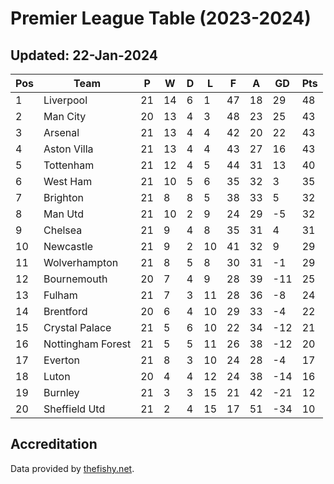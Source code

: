 # Premier League Table (2023-2024)
## Updated: 22-Jan-2024

| Pos | Team | P | W | D | L | F | A | GD | Pts |
| --- | --- | --- | --- | --- | --- | --- | --- | --- | --- |
| 1 | Liverpool | 21 | 14 | 6 | 1 | 47 | 18 | 29 | 48 |
| 2 | Man City | 20 | 13 | 4 | 3 | 48 | 23 | 25 | 43 |
| 3 | Arsenal | 21 | 13 | 4 | 4 | 42 | 20 | 22 | 43 |
| 4 | Aston Villa | 21 | 13 | 4 | 4 | 43 | 27 | 16 | 43 |
| 5 | Tottenham | 21 | 12 | 4 | 5 | 44 | 31 | 13 | 40 |
| 6 | West Ham | 21 | 10 | 5 | 6 | 35 | 32 | 3 | 35 |
| 7 | Brighton | 21 | 8 | 8 | 5 | 38 | 33 | 5 | 32 |
| 8 | Man Utd | 21 | 10 | 2 | 9 | 24 | 29 | -5 | 32 |
| 9 | Chelsea | 21 | 9 | 4 | 8 | 35 | 31 | 4 | 31 |
| 10 | Newcastle | 21 | 9 | 2 | 10 | 41 | 32 | 9 | 29 |
| 11 | Wolverhampton | 21 | 8 | 5 | 8 | 30 | 31 | -1 | 29 |
| 12 | Bournemouth | 20 | 7 | 4 | 9 | 28 | 39 | -11 | 25 |
| 13 | Fulham | 21 | 7 | 3 | 11 | 28 | 36 | -8 | 24 |
| 14 | Brentford | 20 | 6 | 4 | 10 | 29 | 33 | -4 | 22 |
| 15 | Crystal Palace | 21 | 5 | 6 | 10 | 22 | 34 | -12 | 21 |
| 16 | Nottingham Forest | 21 | 5 | 5 | 11 | 26 | 38 | -12 | 20 |
| 17 | Everton | 21 | 8 | 3 | 10 | 24 | 28 | -4 | 17 |
| 18 | Luton | 20 | 4 | 4 | 12 | 24 | 38 | -14 | 16 |
| 19 | Burnley | 21 | 3 | 3 | 15 | 21 | 42 | -21 | 12 |
| 20 | Sheffield Utd | 21 | 2 | 4 | 15 | 17 | 51 | -34 | 10 |

## Accreditation 

Data provided by [thefishy.net](https://www.thefishy.net/).